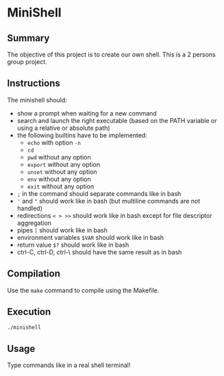 # MiniShell
## Summary
The objective of this project is to create our own shell.
This is a 2 persons group project.
## Instructions
The minishell should:
* show a prompt when waiting for a new command
* search and launch the right executable (based on the PATH variable or using a relative or absolute path)
* the following builtins have to be implemented:
  * ```echo``` with option ```-n```
  * ```cd```
  * ```pwd``` without any option
  * ```export``` without any option
  * ```unset``` without any option
  * ```env``` without any option
  * ```exit``` without any option
* ```;``` in the command should separate commands like in bash
* ```'``` and ```"``` should work like in bash (but multiline commands are not handled)
* redirections ```< > >>``` should work like in bash except for file descriptor aggregation
* pipes ```|``` should work like in bash
* environment variables ```$VAR``` should work like in bash
* return value ```$?``` should work like in bash
* ctrl-C, ctrl-D, ctrl-\ should have the same result as in bash
## Compilation
Use the ```make``` command to compile using the Makefile.
## Execution
```./minishell```
## Usage
Type commands like in a real shell terminal!
